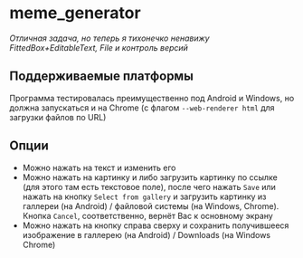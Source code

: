# meme_generator

*Отличная задача, но теперь я тихонечко ненавижу FittedBox+EditableText, File и контроль версий*

## Поддерживаемые платформы

Программа тестировалась преимущественно под Android и Windows, но должна запускаться и на Chrome (с флагом `--web-renderer html` для загрузки файлов по URL)

## Опции

- Можно нажать на текст и изменить его
- Можно нажать на картинку и либо загрузить картинку по ссылке (для этого там есть текстовое поле), после чего нажать `Save` или нажать на кнопку `Select from gallery` и загрузить картинку из галлереи (на Android) / файловой системы (на Windows, Chrome). Кнопка `Cancel`, соответственно, вернёт Вас к основному экрану
- Можно нажать на кнопку справа сверху и сохранить получившееся изображение в галлерею (на Android) / Downloads (на Windows Chrome)